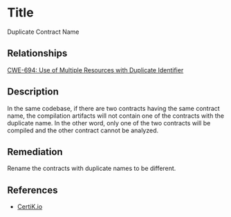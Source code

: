 # Title 
Duplicate Contract Name

## Relationships 
[CWE-694: Use of Multiple Resources with Duplicate Identifier](https://cwe.mitre.org/data/definitions/694.html)

## Description 
In the same codebase, if there are two contracts having the same contract name, the compilation artifacts will not contain one of the contracts with the duplicate name. In the other word, only one of the two contracts will be compiled and the other contract cannot be analyzed.

## Remediation
Rename the contracts with duplicate names to be different.

## References 
* [CertiK.io](https://certik.io)
